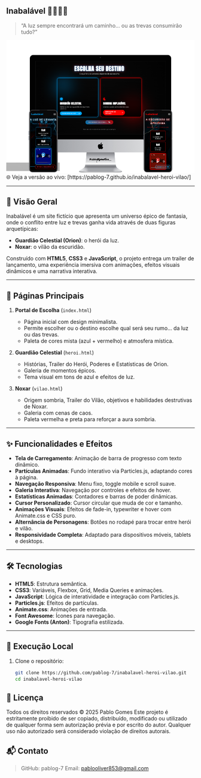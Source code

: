 ## Inabalável 🦸‍♂️🦹‍♂️

> “A luz sempre encontrará um caminho... ou as trevas consumirão tudo?”
  <img src="https://raw.githubusercontent.com/PabloG-7/inabalavel-heroi-vilao/refs/heads/main/inabalavel-apresentacao.png" alt="Preview inabalavel">
  🌐 Veja a versão ao vivo:  
[https://pablog-7.github.io/inabalavel-heroi-vilao/]

---

## 🔮 Visão Geral

Inabalável é um site fictício que apresenta um universo épico de fantasia, onde o conflito entre luz e trevas ganha vida através de duas figuras arquetípicas:

- **Guardião Celestial (Orion)**: o herói da luz.  
- **Noxar**: o vilão da escuridão.  

Construído com **HTML5**, **CSS3** e **JavaScript**, o projeto entrega um trailer de lançamento, uma experiência imersiva com animações, efeitos visuais dinâmicos e uma narrativa interativa.

---

## 📖 Páginas Principais

1. **Portal de Escolha** (`index.html`)  
   - Página inicial com design minimalista.  
   - Permite escolher ou o destino escolhe qual será seu rumo... da luz ou das trevas.  
   - Paleta de cores mista (azul + vermelho) e atmosfera mística.

2. **Guardião Celestial** (`heroi.html`)  
   - Histórias, Trailer do Herói, Poderes e Estatísticas de Orion.  
   - Galeria de momentos épicos.  
   - Tema visual em tons de azul e efeitos de luz.

3. **Noxar** (`vilao.html`)  
   - Origem sombria, Trailer do Vilão, objetivos e habilidades destrutivas de Noxar.  
   - Galeria com cenas de caos.  
   - Paleta vermelha e preta para reforçar a aura sombria.

---

## ✨ Funcionalidades e Efeitos

- **Tela de Carregamento**: Animação de barra de progresso com texto dinâmico.  
- **Partículas Animadas**: Fundo interativo via Particles.js, adaptando cores à página.  
- **Navegação Responsiva**: Menu fixo, toggle mobile e scroll suave.  
- **Galeria Interativa**: Navegação por controles e efeitos de hover.  
- **Estatísticas Animadas**: Contadores e barras de poder dinâmicas.  
- **Cursor Personalizado**: Cursor circular que muda de cor e tamanho.  
- **Animações Visuais**: Efeitos de fade-in, typewriter e hover com Animate.css e CSS puro.  
- **Alternância de Personagens**: Botões no rodapé para trocar entre herói e vilão.  
- **Responsividade Completa**: Adaptado para dispositivos móveis, tablets e desktops.

---

## 🛠 Tecnologias

- **HTML5**: Estrutura semântica.  
- **CSS3**: Variáveis, Flexbox, Grid, Media Queries e animações.  
- **JavaScript**: Lógica de interatividade e integração com Particles.js.  
- **Particles.js**: Efeitos de partículas.  
- **Animate.css**: Animações de entrada.  
- **Font Awesome**: Ícones para navegação.  
- **Google Fonts (Anton)**: Tipografia estilizada.

---

## 🚀 Execução Local

1. Clone o repositório:

   ```bash
   git clone https://github.com/pablog-7/inabalavel-heroi-vilao.git
   cd inabalavel-heroi-vilao

## 📜 Licença
Todos os direitos reservados © 2025 Pablo Gomes
Este projeto é estritamente proibido de ser copiado, distribuído, modificado ou utilizado de qualquer forma sem autorização prévia e por escrito do autor. Qualquer uso não autorizado será considerado violação de direitos autorais.

## 📬 Contato
>GitHub: pablog-7
>Email: pablooliver853@gmail.com

